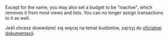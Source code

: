 Except for the name, you may also set a budget to be "inactive", which removes it from most views and lists. You can no longer assign transactions to it as well.

Jeśli chcesz dowiedzieć się więcej na temat budżetów, zajrzyj do [oficjalnej dokumentacji](https://firefly-iii.readthedocs.io/en/latest/concepts/budgets.html).